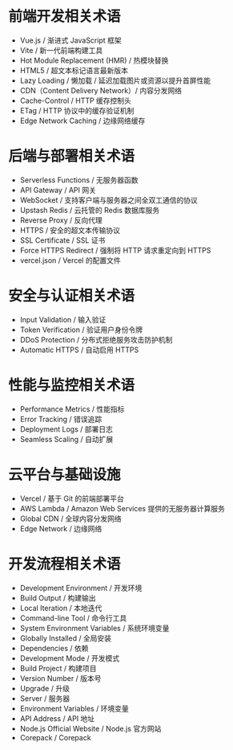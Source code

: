 # 前端开发相关术语

- Vue.js / 渐进式 JavaScript 框架
- Vite / 新一代前端构建工具
- Hot Module Replacement (HMR) / 热模块替换
- HTML5 / 超文本标记语言最新版本
- Lazy Loading / 懒加载 / 延迟加载图片或资源以提升首屏性能
- CDN（Content Delivery Network）/ 内容分发网络
- Cache-Control / HTTP 缓存控制头
- ETag / HTTP 协议中的缓存验证机制
- Edge Network Caching / 边缘网络缓存

# 后端与部署相关术语

- Serverless Functions / 无服务器函数
- API Gateway / API 网关
- WebSocket / 支持客户端与服务器之间全双工通信的协议
- Upstash Redis / 云托管的 Redis 数据库服务
- Reverse Proxy / 反向代理
- HTTPS / 安全的超文本传输协议
- SSL Certificate / SSL 证书
- Force HTTPS Redirect / 强制将 HTTP 请求重定向到 HTTPS
- vercel.json / Vercel 的配置文件

# 安全与认证相关术语

- Input Validation / 输入验证
- Token Verification / 验证用户身份令牌
- DDoS Protection / 分布式拒绝服务攻击防护机制
- Automatic HTTPS / 自动启用 HTTPS

# 性能与监控相关术语

- Performance Metrics / 性能指标
- Error Tracking / 错误追踪
- Deployment Logs / 部署日志
- Seamless Scaling / 自动扩展

# 云平台与基础设施

- Vercel / 基于 Git 的前端部署平台
- AWS Lambda / Amazon Web Services 提供的无服务器计算服务
- Global CDN / 全球内容分发网络
- Edge Network / 边缘网络

# 开发流程相关术语

- Development Environment / 开发环境
- Build Output / 构建输出
- Local Iteration / 本地迭代
- Command-line Tool / 命令行工具
- System Environment Variables / 系统环境变量
- Globally Installed / 全局安装
- Dependencies / 依赖
- Development Mode / 开发模式
- Build Project / 构建项目
- Version Number / 版本号
- Upgrade / 升级
- Server / 服务器
- Environment Variables / 环境变量
- API Address / API 地址
- Node.js Official Website / Node.js 官方网站
- Corepack / Corepack
